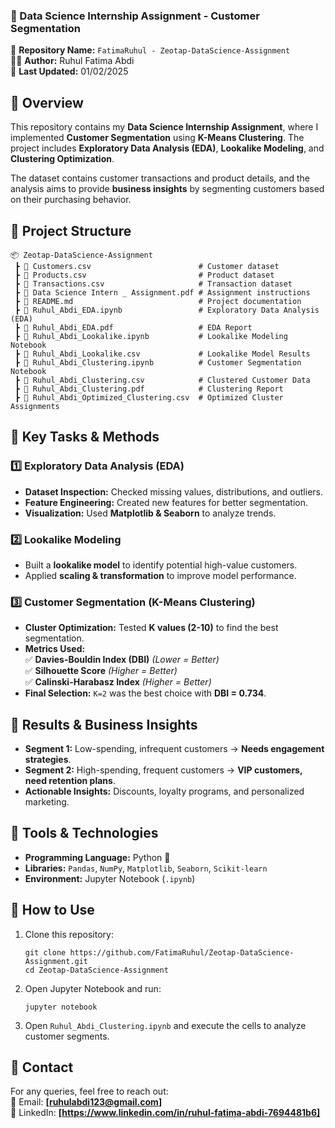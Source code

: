 
### **📌 Data Science Internship Assignment - Customer Segmentation**  
📂 **Repository Name:** `FatimaRuhul - Zeotap-DataScience-Assignment`  
👩‍💻 **Author:** Ruhul Fatima Abdi  
📅 **Last Updated:** 01/02/2025 


## **📌 Overview**
This repository contains my **Data Science Internship Assignment**, where I implemented **Customer Segmentation** using **K-Means Clustering**. The project includes **Exploratory Data Analysis (EDA)**, **Lookalike Modeling**, and **Clustering Optimization**.

The dataset contains customer transactions and product details, and the analysis aims to provide **business insights** by segmenting customers based on their purchasing behavior.


## **📌 Project Structure**
```
📦 Zeotap-DataScience-Assignment
 ┣ 📜 Customers.csv                        # Customer dataset
 ┣ 📜 Products.csv                         # Product dataset
 ┣ 📜 Transactions.csv                     # Transaction dataset
 ┣ 📜 Data Science Intern _ Assignment.pdf # Assignment instructions
 ┣ 📜 README.md                            # Project documentation
 ┣ 📜 Ruhul_Abdi_EDA.ipynb                 # Exploratory Data Analysis (EDA)
 ┣ 📜 Ruhul_Abdi_EDA.pdf                   # EDA Report
 ┣ 📜 Ruhul_Abdi_Lookalike.ipynb           # Lookalike Modeling Notebook
 ┣ 📜 Ruhul_Abdi_Lookalike.csv             # Lookalike Model Results
 ┣ 📜 Ruhul_Abdi_Clustering.ipynb          # Customer Segmentation Notebook
 ┣ 📜 Ruhul_Abdi_Clustering.csv            # Clustered Customer Data
 ┣ 📜 Ruhul_Abdi_Clustering.pdf            # Clustering Report
 ┣ 📜 Ruhul_Abdi_Optimized_Clustering.csv  # Optimized Cluster Assignments
```


## **📌 Key Tasks & Methods**
### **1️⃣ Exploratory Data Analysis (EDA)**
- **Dataset Inspection:** Checked missing values, distributions, and outliers.
- **Feature Engineering:** Created new features for better segmentation.
- **Visualization:** Used **Matplotlib & Seaborn** to analyze trends.

### **2️⃣ Lookalike Modeling**
- Built a **lookalike model** to identify potential high-value customers.
- Applied **scaling & transformation** to improve model performance.

### **3️⃣ Customer Segmentation (K-Means Clustering)**
- **Cluster Optimization:** Tested **K values (2-10)** to find the best segmentation.
- **Metrics Used:**  
  ✅ **Davies-Bouldin Index (DBI)** *(Lower = Better)*  
  ✅ **Silhouette Score** *(Higher = Better)*  
  ✅ **Calinski-Harabasz Index** *(Higher = Better)*  
- **Final Selection:** `K=2` was the best choice with **DBI = 0.734**.


## **📌 Results & Business Insights**
- **Segment 1:** Low-spending, infrequent customers → **Needs engagement strategies**.
- **Segment 2:** High-spending, frequent customers → **VIP customers, need retention plans**.
- **Actionable Insights:** Discounts, loyalty programs, and personalized marketing.



## **📌 Tools & Technologies**
- **Programming Language:** Python 🐍
- **Libraries:** `Pandas`, `NumPy`, `Matplotlib`, `Seaborn`, `Scikit-learn`
- **Environment:** Jupyter Notebook (`.ipynb`)



## **📌 How to Use**
1. Clone this repository:  
   ```
   git clone https://github.com/FatimaRuhul/Zeotap-DataScience-Assignment.git
   cd Zeotap-DataScience-Assignment
   ```
2. Open Jupyter Notebook and run:
   ```
   jupyter notebook
   ```
3. Open `Ruhul_Abdi_Clustering.ipynb` and execute the cells to analyze customer segments.



## **📌 Contact**
For any queries, feel free to reach out:  
📩 Email: **[ruhulabdi123@gmail.com]**  
📌 LinkedIn: **[https://www.linkedin.com/in/ruhul-fatima-abdi-7694481b6]**

